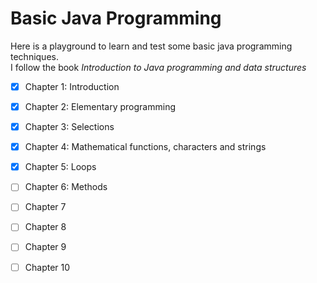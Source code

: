 # Basic Java Programming
Here is a playground to learn and test some basic java programming techniques.  
I follow the book *Introduction to Java programming and data structures*

- [x] Chapter 1: Introduction   
-[x] Chapter 2: Elementary programming   
-[x] Chapter 3: Selections   
-[x] Chapter 4: Mathematical functions, characters and strings  
-[x] Chapter 5: Loops  
-[ ] Chapter 6: Methods  
-[ ] Chapter 7  
-[ ] Chapter 8  
-[ ] Chapter 9  
-[ ] Chapter 10  

